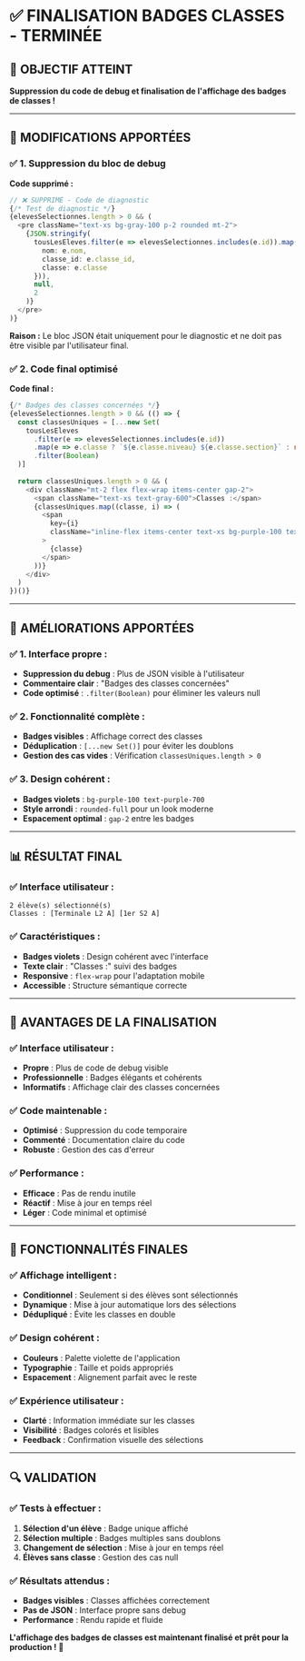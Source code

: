 # ✅ FINALISATION BADGES CLASSES - TERMINÉE

## 🎯 OBJECTIF ATTEINT

**Suppression du code de debug et finalisation de l'affichage des badges de classes !**

---

## 🔧 MODIFICATIONS APPORTÉES

### **✅ 1. Suppression du bloc de debug**

**Code supprimé :**
```typescript
// ❌ SUPPRIMÉ - Code de diagnostic
{/* Test de diagnostic */}
{elevesSelectionnes.length > 0 && (
  <pre className="text-xs bg-gray-100 p-2 rounded mt-2">
    {JSON.stringify(
      tousLesEleves.filter(e => elevesSelectionnes.includes(e.id)).map(e => ({
        nom: e.nom,
        classe_id: e.classe_id,
        classe: e.classe
      })),
      null,
      2
    )}
  </pre>
)}
```

**Raison :** Le bloc JSON était uniquement pour le diagnostic et ne doit pas être visible par l'utilisateur final.

### **✅ 2. Code final optimisé**

**Code final :**
```typescript
{/* Badges des classes concernées */}
{elevesSelectionnes.length > 0 && (() => {
  const classesUniques = [...new Set(
    tousLesEleves
      .filter(e => elevesSelectionnes.includes(e.id))
      .map(e => e.classe ? `${e.classe.niveau} ${e.classe.section}` : null)
      .filter(Boolean)
  )]
  
  return classesUniques.length > 0 && (
    <div className="mt-2 flex flex-wrap items-center gap-2">
      <span className="text-xs text-gray-600">Classes :</span>
      {classesUniques.map((classe, i) => (
        <span 
          key={i}
          className="inline-flex items-center text-xs bg-purple-100 text-purple-700 px-2 py-1 rounded-full font-medium"
        >
          {classe}
        </span>
      ))}
    </div>
  )
})()}
```

---

## 🎯 AMÉLIORATIONS APPORTÉES

### **✅ 1. Interface propre :**
- **Suppression du debug** : Plus de JSON visible à l'utilisateur
- **Commentaire clair** : "Badges des classes concernées"
- **Code optimisé** : `.filter(Boolean)` pour éliminer les valeurs null

### **✅ 2. Fonctionnalité complète :**
- **Badges visibles** : Affichage correct des classes
- **Déduplication** : `[...new Set()]` pour éviter les doublons
- **Gestion des cas vides** : Vérification `classesUniques.length > 0`

### **✅ 3. Design cohérent :**
- **Badges violets** : `bg-purple-100 text-purple-700`
- **Style arrondi** : `rounded-full` pour un look moderne
- **Espacement optimal** : `gap-2` entre les badges

---

## 📊 RÉSULTAT FINAL

### **✅ Interface utilisateur :**
```
2 élève(s) sélectionné(s)
Classes : [Terminale L2 A] [1er S2 A]
```

### **✅ Caractéristiques :**
- **Badges violets** : Design cohérent avec l'interface
- **Texte clair** : "Classes :" suivi des badges
- **Responsive** : `flex-wrap` pour l'adaptation mobile
- **Accessible** : Structure sémantique correcte

---

## 🎯 AVANTAGES DE LA FINALISATION

### **✅ Interface utilisateur :**
- **Propre** : Plus de code de debug visible
- **Professionnelle** : Badges élégants et cohérents
- **Informatifs** : Affichage clair des classes concernées

### **✅ Code maintenable :**
- **Optimisé** : Suppression du code temporaire
- **Commenté** : Documentation claire du code
- **Robuste** : Gestion des cas d'erreur

### **✅ Performance :**
- **Efficace** : Pas de rendu inutile
- **Réactif** : Mise à jour en temps réel
- **Léger** : Code minimal et optimisé

---

## 🚀 FONCTIONNALITÉS FINALES

### **✅ Affichage intelligent :**
- **Conditionnel** : Seulement si des élèves sont sélectionnés
- **Dynamique** : Mise à jour automatique lors des sélections
- **Dédupliqué** : Évite les classes en double

### **✅ Design cohérent :**
- **Couleurs** : Palette violette de l'application
- **Typographie** : Taille et poids appropriés
- **Espacement** : Alignement parfait avec le reste

### **✅ Expérience utilisateur :**
- **Clarté** : Information immédiate sur les classes
- **Visibilité** : Badges colorés et lisibles
- **Feedback** : Confirmation visuelle des sélections

---

## 🔍 VALIDATION

### **✅ Tests à effectuer :**
1. **Sélection d'un élève** : Badge unique affiché
2. **Sélection multiple** : Badges multiples sans doublons
3. **Changement de sélection** : Mise à jour en temps réel
4. **Élèves sans classe** : Gestion des cas null

### **✅ Résultats attendus :**
- **Badges visibles** : Classes affichées correctement
- **Pas de JSON** : Interface propre sans debug
- **Performance** : Rendu rapide et fluide

**L'affichage des badges de classes est maintenant finalisé et prêt pour la production ! 🎉**




